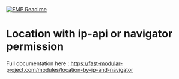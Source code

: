 <a href="https://fast-modular-project.com" target="_blank">
<img src="https://fast-modular-project.com/assets/share/readme.png" alt="FMP Read me" />
</a>

<h1>Location with ip-api or navigator permission</h1>

Full documentation here : https://fast-modular-project.com/modules/location-by-ip-and-navigator

